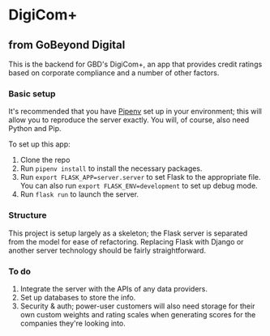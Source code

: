 # DigiCom+

## from GoBeyond Digital

This is the backend for GBD's DigiCom+, an app that provides credit ratings based on corporate compliance and a number of other factors.

### Basic setup

It's recommended that you have [Pipenv](https://pipenv.pypa.io/en/latest/) set up in your environment; this will allow you to reproduce the server exactly. You will, of course, also need Python and Pip.

To set up this app:

1. Clone the repo
2. Run `pipenv install` to install the necessary packages.
3. Run `export FLASK_APP=server.server` to set Flask to the appropriate file. You can also run `export FLASK_ENV=development` to set up debug mode.
4. Run `flask run` to launch the server.

### Structure

This project is setup largely as a skeleton; the Flask server is separated from the model for ease of refactoring. Replacing Flask with Django or another server technology should be fairly straightforward.

### To do

1. Integrate the server with the APIs of any data providers.
2. Set up databases to store the info.
3. Security & auth; power-user customers will also need storage for their own custom weights and rating scales when generating scores for the companies they're looking into.
